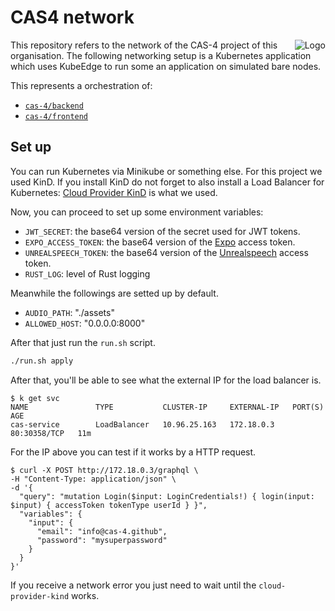 # CAS4 network

<img src="https://avatars.githubusercontent.com/u/175958109?s=100&v=4" alt="Logo" align="right"/>

This repository refers to the network of the CAS-4 project of this organisation.
The following networking setup is a Kubernetes application which uses KubeEdge
to run some an application on simulated bare nodes.

This represents a orchestration of:

- [`cas-4/backend`](https://github.com/cas-4/backend)
- [`cas-4/frontend`](https://github.com/cas-4/frontend)

## Set up

You can run Kubernetes via Minikube or something else. For this project we
used KinD. If you install KinD do not forget to also install a Load Balancer for
Kubernetes: [Cloud Provider
KinD](https://kind.sigs.k8s.io/docs/user/loadbalancer/) is what we used.

Now, you can proceed to set up some environment variables:

- `JWT_SECRET`: the base64 version of the secret used for JWT tokens.
- `EXPO_ACCESS_TOKEN`: the base64 version of the [Expo](https://expo.dev) access token.
- `UNREALSPEECH_TOKEN`: the base64 version of the [Unrealspeech](https://unrealspeech.com/) access token.
- `RUST_LOG`: level of Rust logging

Meanwhile the followings are setted up by default.

- `AUDIO_PATH`: "./assets"
- `ALLOWED_HOST`: "0.0.0.0:8000"

After that just run the `run.sh` script.

```sh
./run.sh apply
```

After that, you'll be able to see what the external IP for the load balancer is.

```
$ k get svc
NAME               TYPE           CLUSTER-IP     EXTERNAL-IP   PORT(S)        AGE
cas-service        LoadBalancer   10.96.25.163   172.18.0.3    80:30358/TCP   11m
```

For the IP above you can test if it works by a HTTP request.

```
$ curl -X POST http://172.18.0.3/graphql \
-H "Content-Type: application/json" \
-d '{
  "query": "mutation Login($input: LoginCredentials!) { login(input: $input) { accessToken tokenType userId } }",
  "variables": {
    "input": {
      "email": "info@cas-4.github",
      "password": "mysuperpassword"
    }
  }
}'
```

If you receive a network error you just need to wait until the
`cloud-provider-kind` works.
